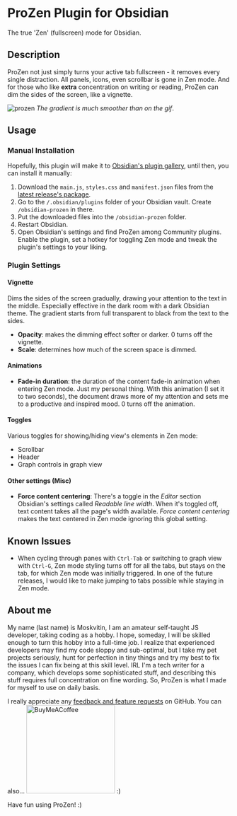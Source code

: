 # ProZen Plugin for Obsidian

The true 'Zen' (fullscreen) mode for Obsidian.

## Description

ProZen not just simply turns your active tab fullscreen - it removes every single distraction. All panels, icons, even scrollbar is gone in Zen mode. And for those who like **extra** concentration on writing or reading, ProZen can dim the sides of the screen, like a vignette.

![prozen](https://user-images.githubusercontent.com/69085343/203395343-b1b35200-662d-48f3-b400-3a99fccce915.gif)
*The gradient is much smoother than on the gif*.

## Usage
### Manual Installation
Hopefully, this plugin will make it to [Obsidian's plugin gallery](https://obsidian.md/plugins), until then, you can install it manually:
1. Download the `main.js`, `styles.css` and `manifest.json` files from the [latest release's package](https://github.com/cmoskvitin/obsidian-prozen/releases).
2. Go to the `/.obsidian/plugins` folder of your Obsidian vault. Create `/obsidian-prozen` in there.
3. Put the downloaded files into the `/obsidian-prozen` folder.
4. Restart Obsidian.
5. Open Obsidian's settings and find ProZen among Community plugins. Enable the plugin, set a hotkey for toggling Zen mode and tweak the plugin's settings to your liking.

### Plugin Settings
#### Vignette
Dims the sides of the screen gradually, drawing your attention to the text in the middle. Especially effective in the dark room with a dark Obsidian theme. The gradient starts from full transparent to black from the text to the sides. 
- **Opacity**: makes the dimming effect softer or darker. 0 turns off the vignette.
- **Scale**: determines how much of the screen space is dimmed.
#### Animations
- **Fade-in duration**: the duration of the content fade-in animation when entering Zen mode. Just my personal thing. With this animation (I set it to two seconds), the document draws more of my attention and sets me to a productive and inspired mood. 0 turns off the animation.
#### Toggles
Various toggles for showing/hiding view's elements in Zen mode:
- Scrollbar
- Header
- Graph controls in graph view
#### Other settings (Misc)
- **Force content centering**: There's a toggle in the _Editor_ section Obsidian's settings called _Readable line width_. When it's toggled off, text content takes all the page's width available. _Force content centering_ makes the text centered in Zen mode ignoring this global setting. 


## Known Issues
- When cycling through panes with `Ctrl-Tab` or switching to graph view with `Ctrl-G`, Zen mode styling turns off for all the tabs, but stays on the tab, for which Zen mode was initially triggered. In one of the future releases, I would like to make jumping to tabs possible while staying in Zen mode.    

## About me
My name (last name) is Moskvitin, I am an amateur self-taught JS developer, taking coding as a hobby. I hope, someday, I will be skilled enough to turn this hobby into a full-time job. I realize that experienced developers may find my code sloppy and sub-optimal, but I take my pet projects seriously, hunt for perfection in tiny things and try my best to fix the issues I can fix being at this skill level.
IRL I'm a tech writer for a company, which develops some sophisticated stuff, and describing this stuff requires full concentration on fine wording. So, ProZen is what I made for myself to use on daily basis.

I really appreciate any [feedback and feature requests](https://github.com/cmoskvitin/obsidian-prozen/discussions) on GitHub. You can also...
[<img src="https://img.buymeacoffee.com/button-api/?text=Buy me a coffee&emoji=&slug=moskvitin&button_colour=FF5F5F&font_colour=ffffff&font_family=Cookie&outline_colour=000000&coffee_colour=FFDD00" alt="BuyMeACoffee" width="200">](https://www.buymeacoffee.com/moskvitin)
:)

Have fun using ProZen! :)